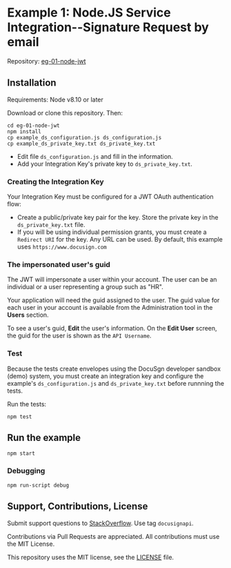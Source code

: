# Example 1: Node.JS Service Integration--Signature Request by email

Repository: [eg-01-node-jwt](https://github.com/docusign/eg-01-node-jwt)

<!--
## Articles and Screencasts

* Guide: Using OAuth JWT flow with DocuSign.
* Screencast: Using OAuth JWT flow with DocuSign.
* Guide: Sending an envelope with the Node.JS SDK.
* Screencast: Sending an example with Node.JS SDK.
-->
## Installation

Requirements: Node v8.10 or later

Download or clone this repository. Then:

````
cd eg-01-node-jwt
npm install
cp example_ds_configuration.js ds_configuration.js
cp example_ds_private_key.txt ds_private_key.txt
````

* Edit file `ds_configuration.js` and fill in the information.
* Add your Integration Key's private key to `ds_private_key.txt`.

### Creating the Integration Key
Your Integration Key must be configured for a JWT OAuth authentication flow:
* Create a public/private key pair for the key. Store the private key
  in the `ds_private_key.txt` file.
* If you will be using individual permission grants, you must create a
  `Redirect URI` for the key. Any URL can be used. By default, this
  example uses `https://www.docusign.com`

### The impersonated user's guid
The JWT will impersonate a user within your account. The user can be
an individual or a user representing a group such as "HR".

Your application will need the guid assigned to the user.
The guid value for each user in your account is available from
the Administration tool in the **Users** section.

To see a user's guid, **Edit** the user's information.
On the **Edit User** screen, the guid for the user is shown as
the `API Username`.

### Test

Because the tests create envelopes using the
DocuSgn developer sandbox (demo) system,
you must create an integration key and configure
the example's `ds_configuration.js`
and `ds_private_key.txt` before runnning the tests.


Run the tests:

````
npm test
````

## Run the example

````
npm start
````

### Debugging

````
npm run-script debug
````

## Support, Contributions, License

Submit support questions to [StackOverflow](https://stackoverflow.com). Use tag `docusignapi`.

Contributions via Pull Requests are appreciated.
All contributions must use the MIT License.

This repository uses the MIT license, see the
[LICENSE](https://github.com/docusign/eg-01-node-jwt/blob/master/LICENSE) file.
